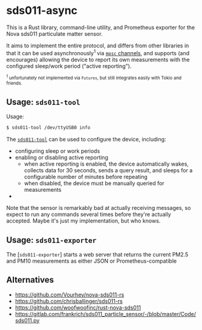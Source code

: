 # sds011-async

This is a Rust library, command-line utility, and Prometheus exporter for the
Nova sds011 particulate matter sensor.

It aims to implement the entire protocol, and differs from other libraries in
that it can be used asynchronously<sup>1</sup> via [`mpsc` channels][mpsc], and
supports (and encourages) allowing the device to  report its own measurements
with the configured sleep/work period ("active reporting").

<small><sup>1</sup> unfortunately not implemented via `Futures`, but still
integrates easily with Tokio and friends.</small>

[mpsc]: https://doc.rust-lang.org/std/sync/mpsc/

## Usage: `sds011-tool`

Usage:

```bash
$ sds011-tool /dev/ttyUSB0 info
```

The [`sds011-tool`] can be used to configure the device, including:
  * configuring sleep or work periods
  * enabling or disabling active reporting
    * when active reporting is enabled, the device automatically wakes, collects
      data for 30 seconds, sends a query result, and sleeps for a configurable
      number of minutes before repeating
    * when disabled, the device must be manually queried for measurements
  *

Note that the sensor is remarkably bad at actually receiving messages, so expect
to run any commands several times before they're actually accepted. Maybe it's
just my implementation, but who knows.

[`sds011-tool`]: ./src/bin/sds011_tool.rs

## Usage: `sds011-exporter`

The [`sds011-exporter`] starts a web server that returns the current PM2.5 and
PM10 measurements as either JSON or Prometheus-compatible

## Alternatives

 * https://github.com/Vourhey/nova-sds011-rs
 * https://github.com/chrisballinger/sds011-rs
 * https://github.com/woofwoofinc/rust-nova-sds011
 * https://gitlab.com/frankrich/sds011_particle_sensor/-/blob/master/Code/sds011.py

